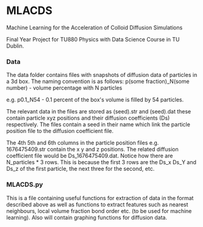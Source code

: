 # MLACDS
Machine Learning for the Acceleration of Colloid Diffusion Simulations

Final Year Project for TU880 Physics with Data Science Course in TU Dublin.

### Data
The data folder contains files with snapshots of diffusion data of particles in a 3d box. The naming convention is as follows:
p(some fraction)_N(some number) - volume percentage with N particles

e.g. p0.1_N54 - 0.1 percent of the box's volume is filled by 54 particles.

The relevant data in the files are stored as (seed).str and (seed).dat these contain particle xyz positions and their diffusion coefficients (Ds) respectively. The files contain a seed in their name which link the particle position file to the diffusion coefficient file.

The 4th 5th and 6th columns in the particle position files e.g. 1676475409.str contain the x y and z positions. The related diffusion coefficient file would be Ds_1676475409.dat. Notice how there are N_particles * 3 rows. This is because the first 3 rows are the Ds_x Ds_Y and Ds_z of the first particle, the next three for the second, etc. 


### MLACDS.py
This is a file containing useful functions for extraction of data in the format described above as well as functions to extract features such as nearest neighbours, local volume fraction bond order etc. (to be used for machine learning). Also will contain graphing functions for diffusion data.
